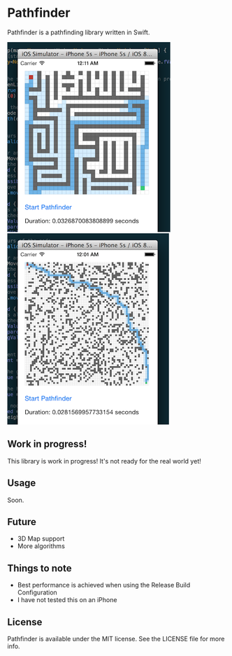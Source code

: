 Pathfinder
==========

Pathfinder is a pathfinding library written in Swift.

![](./demo.png)
![](./demo2.png)

## Work in progress!
This library is work in progress! It's not ready for the real world yet!

## Usage
Soon.

## Future
- 3D Map support
- More algorithms

## Things to note
- Best performance is achieved when using the Release Build Configuration
- I have not tested this on an iPhone 

## License
Pathfinder is available under the MIT license. See the LICENSE file for more info.